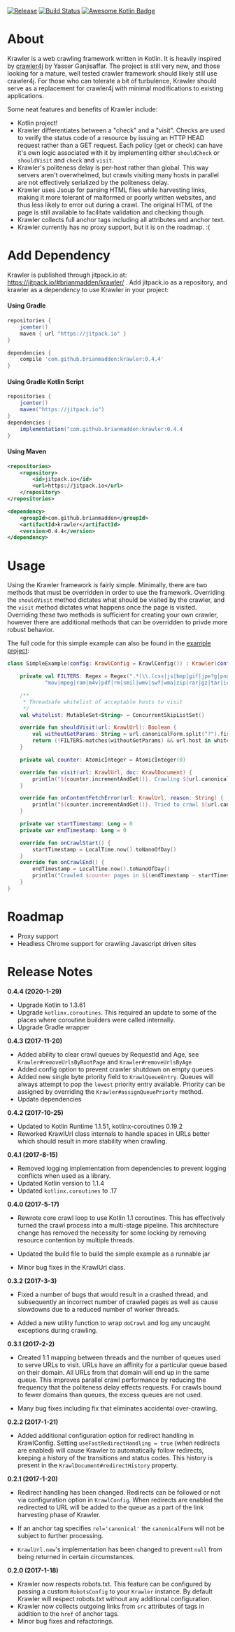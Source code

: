 [![Release](https://jitpack.io/v/brianmadden/krawler.svg)](https://jitpack.io/#brianmadden/krawler) 
[![Build Status](https://travis-ci.org/brianmadden/krawler.svg?branch=master)](https://travis-ci.org/brianmadden/krawler)
[![Awesome Kotlin Badge](https://kotlin.link/awesome-kotlin.svg)](https://github.com/KotlinBy/awesome-kotlin)

About
=====

Krawler is a web crawling framework written in Kotlin. It is heavily inspired by
[crawler4j](https://github.com/yasserg/crawler4j) by Yasser Ganjisaffar. The project 
is still very new, and those looking for a mature, well tested crawler framework should
likely still use crawler4j. For those who can tolerate a bit of turbulence, Krawler should serve as
a replacement for crawler4j with minimal modifications to existing applications.
 
Some neat features and benefits of Krawler include:

* Kotlin project!
* Krawler differentiates between a "check" and a "visit". 
Checks are used to verify the status code of a resource by issuing an HTTP HEAD request rather than a GET request.
Each policy (get or check) can have it's own logic associated with it by implementing 
either `shouldCheck` or `shouldVisit` and `check` and `visit`.
* Krawler's politeness delay is per-host rather than global. This way servers aren't overwhelmed, but crawls visiting
many hosts in parallel are not effectively serialized by the politeness delay.
* Krawler uses Jsoup for parsing HTML files while harvesting links, making it more tolerant of malformed or 
poorly written websites, and thus less likely to error out during a crawl. The original HTML of the page is
still available to facilitate validation and checking though.
* Krawler collects full anchor tags including all attributes and anchor text.
* Krawler currently has no proxy support, but it is on the roadmap. :(

Add Dependency
======
Krawler is published through jitpack.io at: https://jitpack.io/#brianmadden/krawler/ . 
Add jitpack.io as a repository, and krawler as a dependency to use Krawler in your project:

#### Using Gradle
```gradle
repositories {
    jcenter()
    maven { url "https://jitpack.io" }
}

dependencies {
    compile 'com.github.brianmadden:krawler:0.4.4'
}
```
#### Using Gradle Kotlin Script
```gradle
repositories {
    jcenter()
    maven("https://jitpack.io")
}
dependencies {
    implementation("com.github.brianmadden:krawler:0.4.4
}
```

#### Using Maven
```xml
<repositories>
    <repository>
        <id>jitpack.io</id>
        <url>https://jitpack.io</url>
    </repository>
</repositories>

<dependency>
    <groupId>com.github.brianmadden</groupId>
    <artifactId>krawler</artifactId>
    <version>0.4.4</version>
</dependency>
```

Usage
=====
Using the Krawler framework is fairly simple. Minimally, there are two methods that must be overridden
in order to use the framework. Overriding the `shouldVisit` method dictates what should be visited by
the crawler, and the `visit` method dictates what happens once the page is visited. Overriding these
two methods is sufficient for creating your own crawler, however there are additional methods that
can be overridden to privde more robust behavior.

The full code for this simple example can also be found in the [example project](...):
```kotlin
class SimpleExample(config: KrawlConfig = KrawlConfig()) : Krawler(config) {

    private val FILTERS: Regex = Regex(".*(\\.(css|js|bmp|gif|jpe?g|png|tiff?|mid|mp2|mp3|mp4|wav|avi|" +
            "mov|mpeg|ram|m4v|pdf|rm|smil|wmv|swf|wma|zip|rar|gz|tar|ico))$", RegexOption.IGNORE_CASE)

    /**
     * Threadsafe whitelist of acceptable hosts to visit
     */
    val whitelist: MutableSet<String> = ConcurrentSkipListSet()

    override fun shouldVisit(url: KrawlUrl): Boolean {
        val withoutGetParams: String = url.canonicalForm.split("?").first()
        return (!FILTERS.matches(withoutGetParams) && url.host in whitelist)
    }

    private val counter: AtomicInteger = AtomicInteger(0)

    override fun visit(url: KrawlUrl, doc: KrawlDocument) {
        println("${counter.incrementAndGet()}. Crawling ${url.canonicalForm}")
    }

    override fun onContentFetchError(url: KrawlUrl, reason: String) {
        println("${counter.incrementAndGet()}. Tried to crawl ${url.canonicalForm} but failed to read the content.")
    }

    private var startTimestamp: Long = 0
    private var endTimestamp: Long = 0

    override fun onCrawlStart() {
        startTimestamp = LocalTime.now().toNanoOfDay()
    }
    override fun onCrawlEnd() {
        endTimestamp = LocalTime.now().toNanoOfDay()
        println("Crawled $counter pages in ${(endTimestamp - startTimestamp) / 1000000000.0} seconds.")
    }
}
```

Roadmap
=======
* Proxy support
* Headless Chrome support for crawling Javascript driven sites

Release Notes
=============
**0.4.4 (2020-1-29)**
- Upgrade Kotlin to 1.3.61
- Upgrade `kotlinx.coroutines`. This required an update to some of the places where coroutine builders were called internally.
- Upgrade Gradle wrapper

**0.4.3 (2017-11-20)**
- Added ability to clear crawl queues by RequestId and Age, see `Krawler#removeUrlsByRootPage` 
  and `Krawler#removeUrlsByAge`
- Added config option to prevent crawler shutdown on empty queues
- Added new single byte priority field to `KrawlQueueEntry`. Queues will always attempt to pop the `lowest` priority
  entry available. Priority can be assigned by overriding the `Krawler#assignQueuePriorty` method.
- Update dependencies

**0.4.2 (2017-10-25)**
- Updated to Kotlin Runtime 1.1.51, kotlinx-coroutines 0.19.2
- Reworked KrawlUrl class internals to handle spaces in URLs better which should result in
more stability when crawling.

**0.4.1 (2017-8-15)**
- Removed logging implementation from dependencies to prevent logging conflicts when used as a library.
- Updated Kotlin version to 1.1.4
- Updated `kotlinx.coroutines` to .17

**0.4.0 (2017-5-17)**
- Rewrote core crawl loop to use Kotlin 1.1 coroutines. This has effectively turned the crawl process into a
multi-stage pipeline. This architecture change has removed the necessity for some locking by removing resource 
contention by multiple threads.

- Updated the build file to build the simple example as a runnable jar
 
- Minor bug fixes in the KrawlUrl class.

**0.3.2 (2017-3-3)**
- Fixed a number of bugs that would result in a crashed thread, and subsequently an incorrect number of crawled pages
as well as cause slowdowns due to a reduced number of worker threads.

- Added a new utility function to wrap `doCrawl` and log any uncaught exceptions during crawling. 

**0.3.1 (2017-2-2)**
- Created 1:1 mapping between threads and the number of queues used to serve URLs to visit. URLs have an
affinity for a particular queue based on their domain. All URLs from that domain will end up in the same
queue. This improves parallel crawl performance by reducing the frequency that the politeness delay
effects requests. For crawls bound to fewer domains than queues, the excess queues are not used.

- Many bug fixes including fix that eliminates accidental over-crawling.

**0.2.2 (2017-1-21)**
- Added additional configuration option for redirect handling in KrawlConfig. Setting
`useFastRedirectHandling = true` (when redirects are enabled) will cause Krawler to 
automatically follow redirects, keeping a history of the transitions and status codes.
This history is present in the `KrawlDocument#redirectHistory` property.


**0.2.1 (2017-1-20)**
- Redirect handling has been changed. Redirects can be followed or not via configuration
option in `KrawlConfig`. When redirects are enabled the redirected to URL will be added 
to the queue as a part of the link harvesting phase of Krawler.

- If an anchor tag specifies `rel='canonical'` the `canonicalForm` will not be subject
to further processing.

- `KrawlUrl.new`'s implementation has been changed to prevent `null` from being returned
in certain circumstances.


**0.2.0 (2017-1-18)** 

- Krawler now respects robots.txt. This feature can be configured by passing a custom `RobotsConfig` 
to your `Krawler` instance. By default Krawler will respect robots.txt without any additional configuration.
- Krawler now collects outgoing links from `src` attributes of tags in addition to the `href` of anchor tags.
- Minor bug fixes and refactorings.
